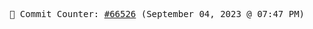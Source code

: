 <p align="center">
    <samp>
        📮 Commit Counter: <a href="https://github.com/Javascript-void0/Javascript-void0/commits/main">#66526</a> (September 04, 2023 @ 07:47 PM)
    </samp>
</p>